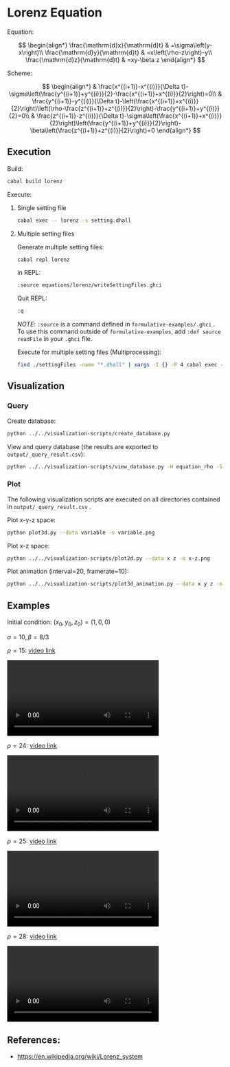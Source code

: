 # Lorenz Equation

Equation:

$$
\begin{align*}
\frac{\mathrm{d}x}{\mathrm{d}t} & =\sigma\left(y-x\right)\\
\frac{\mathrm{d}y}{\mathrm{d}t} & =x\left(\rho-z\right)-y\\
\frac{\mathrm{d}z}{\mathrm{d}t} & =xy-\beta z
\end{align*}
$$

Scheme:

$$
\begin{align*}
 & \frac{x^{(i+1)}-x^{(i)}}{\Delta t}-\sigma\left(\frac{y^{(i+1)}+y^{(i)}}{2}-\frac{x^{(i+1)}+x^{(i)}}{2}\right)=0\\
 & \frac{y^{(i+1)}-y^{(i)}}{\Delta t}-\left(\frac{x^{(i+1)}+x^{(i)}}{2}\right)\left(\rho-\frac{z^{(i+1)}+z^{(i)}}{2}\right)-\frac{y^{(i+1)}+y^{(i)}}{2}=0\\
 & \frac{z^{(i+1)}-z^{(i)}}{\Delta t}-\sigma\left(\frac{x^{(i+1)}+x^{(i)}}{2}\right)\left(\frac{y^{(i+1)}+y^{(i)}}{2}\right)-\beta\left(\frac{z^{(i+1)}+z^{(i)}}{2}\right)=0
\end{align*}
$$

## Execution

Build:

```sh
cabal build lorenz
```

Execute:

1. Single setting file

   ```sh
   cabal exec -- lorenz -s setting.dhall
   ```

1. Multiple setting files

   Generate multiple setting files:

   ```sh
   cabal repl lorenz
   ```

   in REPL:

   ```sh
   :source equations/lorenz/writeSettingFiles.ghci
   ```

   Quit REPL:

   ```sh
   :q
   ```

   _NOTE_: `:source` is a command defined in `formulative-examples/.ghci` . To use this command outside of `formulative-examples`, add `:def source readFile` in your `.ghci` file.

   Execute for multiple setting files (Multiprocessing):

   ```sh
   find ./settingFiles -name "*.dhall" | xargs -I {} -P 4 cabal exec -- lorenz -s {}
   ```

## Visualization

### Query

Create database:

```sh
python ../../visualization-scripts/create_database.py
```

View and query database (the results are exported to `output/_query_result.csv`):

```sh
python ../../visualization-scripts/view_database.py -H equation_rho -S equation_rho
```

### Plot

The following visualization scripts are executed on all directories contained in `output/_query_result.csv` .

Plot x-y-z space:

```sh
python plot3d.py --data variable -o variable.png
```

Plot x-z space:

```sh
python ../../visualization-scripts/plot2d.py --data x z -o x-z.png
```

Plot animation (interval=20, framerate=10):

```sh
python ../../visualization-scripts/plot3d_animation.py --data x y z -o variable.mp4 -i 20 -f 10
```

## Examples

Initial condition: $(x_0,y_0,z_0)=(1,0,0)$

$\sigma = 10,\beta=8/3$

$\rho=15$: [video link](media/variable_rho_15.mp4)

<video src="media/variable_rho_15.mp4" controls="controls" width="70%">
</video>

$\rho=24$: [video link](media/variable_rho_24.mp4)

<video src="media/variable_rho_24.mp4" controls="controls" width="70%">
</video>

$\rho=25$: [video link](media/variable_rho_25.mp4)

<video src="media/variable_rho_25.mp4" controls="controls" width="70%">
</video>

$\rho=28$: [video link](media/variable_rho_28.mp4)

<video src="media/variable_rho_28.mp4" controls="controls" width="70%">
</video>

## References:

- https://en.wikipedia.org/wiki/Lorenz_system
